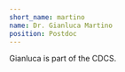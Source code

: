 ```yaml
---
short_name: martino
name: Dr. Gianluca Martino
position: Postdoc
---
```

Gianluca is part of the CDCS.